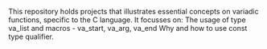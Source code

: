 This repository holds projects that illustrates essential concepts on variadic functions, specific to the C language. 
It focusses on:
The usage of type va_list and macros -  va_start, va_arg, va_end
Why and how to use const type qualifier.

